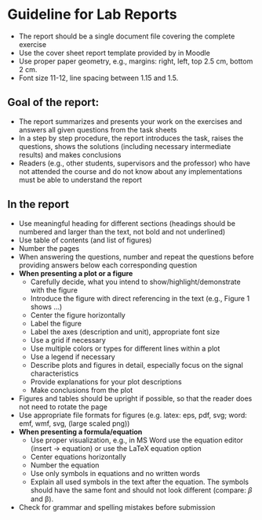 # Guideline for Lab Reports
- The report should be a single document file covering the complete exercise
- Use the cover sheet report template provided by in Moodle
- Use proper paper geometry, e.g., margins: right, left, top 2.5 cm, bottom 2 cm.
- Font size 11-12, line spacing between 1.15 and 1.5.

## Goal of the report:
- The report summarizes and presents your work on the exercises and answers all given questions from the task sheets
- In a step by step procedure, the report introduces the task, raises the questions, shows the solutions (including necessary intermediate results) and makes conclusions
- Readers (e.g., other students, supervisors and the professor) who have not attended the course and do not know about any implementations must be able to understand the report

## In the report
- Use meaningful heading for different sections (headings should be numbered and larger than the text, not bold and not underlined)
- Use table of contents (and list of figures)
- Number the pages
- When answering the questions, number and repeat the questions before providing answers below each corresponding question
- **When presenting a plot or a figure**
	- Carefully decide, what you intend to show/highlight/demonstrate with the figure
	- Introduce the figure with direct referencing in the text (e.g., Figure 1 shows …) 
	- Center the figure horizontally
	- Label the figure
	- Label the axes (description and unit), appropriate font size
	- Use a grid if necessary
	- Use multiple colors or types for different lines within a plot
	- Use a legend if necessary
	- Describe plots and figures in detail, especially focus on the signal characteristics
	- Provide explanations for your plot descriptions
	- Make conclusions from the plot
- Figures and tables should be upright if possible, so that the reader does not need to rotate the page
- Use appropriate file formats for figures (e.g. latex: eps, pdf, svg; word: emf, wmf, svg, (large scaled png)) 
- **When presenting a formula/equation**
	- Use proper visualization, e.g., in MS Word use the equation editor (insert -> equation) or use the LaTeX equation option
	- Center equations horizontally
	- Number the equation
	- Use only symbols in equations and no written words
	- Explain all used symbols in the text after the equation. The symbols should have the same font and should not look different (compare: 𝛽 and β).
- Check for grammar and spelling mistakes before submission
